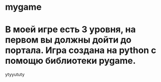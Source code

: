 # mygame

# В моей игре есть 3 уровня, на первом вы должны дойти до портала. Игра создана на python с помощю библиотеки pygame.
ytyyututy